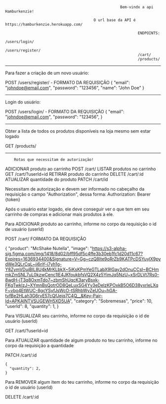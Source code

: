                                                         Bem-vindx a api Hamburkenzie!

                                            O url base da API é https://hamburkenzie.herokuapp.com/

                                                                ENDPOINTS:
                                                                /users/login/
                                                                /users/register/
                                                                /cart/
                                                                /products/


____________________________________________________________________________________________________________________________________________________________
Para fazer a criação de um novo usuário: 

POST /users/register/ - FORMATO DA REQUISIÇÃO
{
"email": "johndoe@email.com",
"password": "123456",
"name": "John Doe"
}

____________________________________________________________________________________________________________________________________________________________
Login do usuário: 

POST /users/login/ - FORMATO DA REQUISIÇÃO
{
"email": "johndoe@email.com",
"password": "123456",
}
____________________________________________________________________________________________________________________________________________________________
Obter a lista de todos os produtos disponíveis na loja mesmo sem estar logado

GET /products/ 

____________________________________________________________________________________________________________________________________________________________

        Rotas que necessitam de autorização!
ADICIONAR produto ao carrinho           POST     /cart/
LISTAR produtos no carrinho             GET      /cart/?userId=id
RETIRAR produto do carrinho             DELETE   /cart/:id
ATUALIZAR quantidade do produto         PATCH    /cart/id     


Necessitam de autorização e devem ser informado no cabeçalho da requisição o campo "Authorization", dessa forma:
Authorization: Bearer {token}

Após o usuário estar logado, ele deve conseguir ver o que tem em seu carrinho de compras e adicionar mais produtos à ele.


Para ADICIONAR produto ao carrinho, informe no corpo da requisição o id de usuário (userId)

POST /cart/   FORMATO DA REQUISIÇÃO

{
     "product": "McShake Nutella",
      "image": "https://s3-alpha-sig.figma.com/img/1418/8d02/bff95df5c4ffe3b30eb1fc1d20d11c67?Expires=1636934400&Signature=V~Gg~czQ8Ite9oRrZb9KATPcDSYuylX9pydWe3QLrCqL~ji6nY-i7yh1g-Y8ZymVDujBIL8U4kMrKLbkX~5iKsKPmYeGTLabX9IGay2dOnuCCsI~BCHmmkZmSNL7uL0kzwCenc1lE4JKfoukbfsVQ2X4z5YimJq5NzU~xSrDLVt7Rs0-8wdH-jT3q8OxmTdo7~zbmShUqcK3aryBsxk-FKgTwklzJ~XYmnBsQotrOD8QeLuxSG4Yv3eDelzKPOxkB5O6D38yxrleLXqF~vbo4EtWUC-8gcYSyfJsWcO-tSRhbWyZeUOu~hGA-tvfBe2HLah3G6rvE57cQfJejq7C4Q__&Key-Pair-Id=APKAINTVSUGEWH5XD5UA",
      "category": "Sobremesas",
      "price": 10,
      "userId": 8,
      "quantity": 1,
    }

Para VISUALIZAR seu carrinho, informe no corpo da requisição o id de usuário (userId)

GET /cart/?userId=id

Para ATUALIZAR quantidade de algum produto no teu carrinho, informe no corpo da requisição a quantidade

PATCH /cart/:id

    {
      "quantity": 2,
    }


Para REMOVER algum item do teu carrinho, informe no corpo da requisição o id de usuário (userId)

DELETE /cart/:id